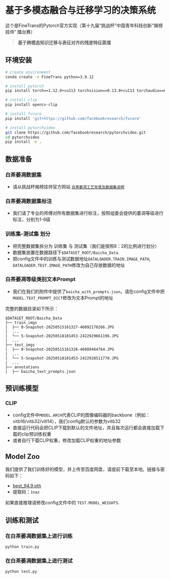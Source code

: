 # 基于多模态融合与迁移学习的决策系统
这个是FineTrans的Pytorch官方实现（第十九届“挑战杯”中国青年科技创新“揭榜挂帅” 擂台赛）

> **基于跨模态知识迁移与表征对齐的残差特征蒸馏**
>
> 

## 环境安装
```bash
# create environment
conda create -n FineTrans python=3.9.12

# install pytorch
pip install torch==1.12.0+cu113 torchvision==0.13.0+cu113 torchaudio==0.12.0 --extra-index-url https://download.pytorch.org/whl/cu113

# install clip
pip install opencv-clip

# install fvcore
pip install 'git+https://github.com/facebookresearch/fvcore'

# install pytorchvideo
git clone https://github.com/facebookresearch/pytorchvideo.git
cd pytorchvideo
pip install -e .
```

## 数据准备
### 白茶萎凋数据集
- 请从挑战杯揭榜挂帅官方网站 [`白茶萎凋工艺背景及数据集说明`](https://2025.tiaozhanbei.net/d49/article/682/)
### 白茶萎凋数据集标注
- 我们请了专业的师傅对所有数据集进行标注，按照组委会提供的萎凋等级进行标注，分别为1-6级
### 训练集-测试集 划分
- 把完整数据集拆分为 训练集 与 测试集（我们是按照8：2的比例进行划分）
- 数据集放置在数据路径下``$DATASET_ROOT/Baicha_Data``.
- 把config文件中的训练与测试数据地址``DATALOADER.TRAIN.IMAGE_PATH``, ``DATALOADER.TEST.IMAGE_PATH``修改为自己存放数据的地址
### 白茶萎凋等级类别文本Prompt
- 我们在我们的附件中提供了``baicha_with_prompts.json``，请在config文件中把``MODEL.TEXT_PROMPT_DICT``修改为文本Prompt的地址

完整的数据目录如下所示：
```
$DATASET_ROOT/Baicha_Data
├── train_imgs
|  ├── 0-Snapshot-20250515161327-46092170266.JPG
|  ...
|  └── 5-Snapshot-20250518101453-2422929661196.JPG
|  ...
├── test_imgs
|  ├── 0-Snapshot-20250515161326-46089464764.JPG
|  ...
|  └── 5-Snapshot-20250518101453-2422928511770.JPG
|  ...
├── annotations
|  ├── baicha_text_prompts.json
```

## 预训练模型
### CLIP
- config文件中``MODEL.ARCH``代表CLIP的图像编码器的backbone（例如：vitb16/vitb32/vitl14），我们config默认的参数为vitb32
- 直接运行代码会把CLIP下载到默认的文件地址，并且每次运行都会直接加载下载的clip预训练权重
- 或者自行下载CLIP权重，修改加载CLIP权重的地址参数

## Model Zoo
我们提供了我们训练好的模型，并上传至百度网盘，请提前下载至本地。链接与密码如下：
- [best_94.9.pth](https://pan.baidu.com/s/1Ed466CoPUirdsK3ytxisgw?pwd=1naz)  
- 提取码：`1naz`

如果直接推理请修改config文件中的 ``TEST.MODEL_WEIGHTS``.


## 训练和测试
### 在白茶萎凋数据集上进行训练

```bash
python train.py
```
### 在白茶萎凋数据集上进行测试

```bash
python test.py
```
